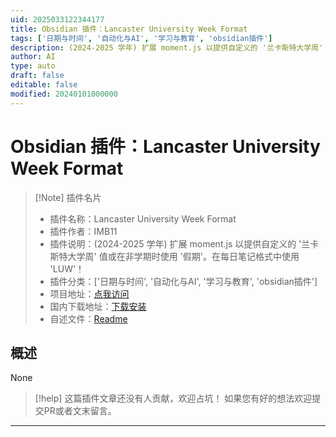 ```yaml
---
uid: 2025033122344177
title: Obsidian 插件：Lancaster University Week Format
tags: ['日期与时间', '自动化与AI', '学习与教育', 'obsidian插件']
description: (2024-2025 学年) 扩展 moment.js 以提供自定义的 '兰卡斯特大学周' 值或在非学期时使用 '假期'。在每日笔记格式中使用 'LUW'！
author: AI
type: auto
draft: false
editable: false
modified: 20240101000000
---
```


# Obsidian 插件：Lancaster University Week Format

> [!Note] 插件名片
> - 插件名称：Lancaster University Week Format
> - 插件作者：IMB11
> - 插件说明：(2024-2025 学年) 扩展 moment.js 以提供自定义的 '兰卡斯特大学周' 值或在非学期时使用 '假期'。在每日笔记格式中使用 'LUW'！
> - 插件分类：['日期与时间', '自动化与AI', '学习与教育', 'obsidian插件']
> - 项目地址：[点我访问](https://github.com/IMB11/ObsidianLUWeeks)
> - 国内下载地址：[下载安装](https://pkmer.cn/products/plugin/pluginMarket/?lancaster-university-week)
> - 自述文件：[Readme](https://ghproxy.net/https://raw.githubusercontent.com/IMB11/ObsidianLUWeeks/main/README.md)



## 概述

None


> [!help] 
> 这篇插件文章还没有人贡献，欢迎占坑！
> 如果您有好的想法欢迎提交PR或者文末留言。
> 

---



